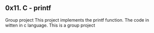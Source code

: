 ## 0x11. C - printf
Group project
This project implements the printf function. The code in witten in c language.
This is a group project
